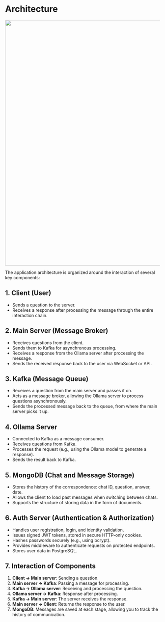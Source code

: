 # Architecture

<p></p>
<img src="https://github.com/user-attachments/assets/ecfd8c0a-0396-43c0-91d0-27adc347bf28" width="800">
<p></p>

The application architecture is organized around the interaction of several key components:

## 1. Client (User)
- Sends a question to the server.
- Receives a response after processing the message through the entire interaction chain.

## 2. Main Server (Message Broker)
- Receives questions from the client.
- Sends them to Kafka for asynchronous processing.
- Receives a response from the Ollama server after processing the message.
- Sends the received response back to the user via WebSocket or API.

## 3. Kafka (Message Queue)
- Receives a question from the main server and passes it on.
- Acts as a message broker, allowing the Ollama server to process questions asynchronously.
- Sends the processed message back to the queue, from where the main server picks it up.

## 4. Ollama Server
- Connected to Kafka as a message consumer.
- Receives questions from Kafka.
- Processes the request (e.g., using the Ollama model to generate a response).
- Sends the result back to Kafka.

## 5. MongoDB (Chat and Message Storage)
- Stores the history of the correspondence: chat ID, question, answer, date.
- Allows the client to load past messages when switching between chats.
- Supports the structure of storing data in the form of documents.

## 6. Auth Server (Authentication & Authorization)
- Handles user registration, login, and identity validation.
- Issues signed JWT tokens, stored in secure HTTP-only cookies.
- Hashes passwords securely (e.g., using bcrypt).
- Provides middleware to authenticate requests on protected endpoints.
- Stores user data in PostgreSQL.

## 7. Interaction of Components
1. **Client → Main server**: Sending a question.
2. **Main server → Kafka**: Passing a message for processing.
3. **Kafka → Ollama server**: Receiving and processing the question.
4. **Ollama server → Kafka**: Response after processing.
5. **Kafka → Main server**: The server receives the response.
6. **Main server → Client**: Returns the response to the user.
7. **MongoDB**: Messages are saved at each stage, allowing you to track the history of communication.
